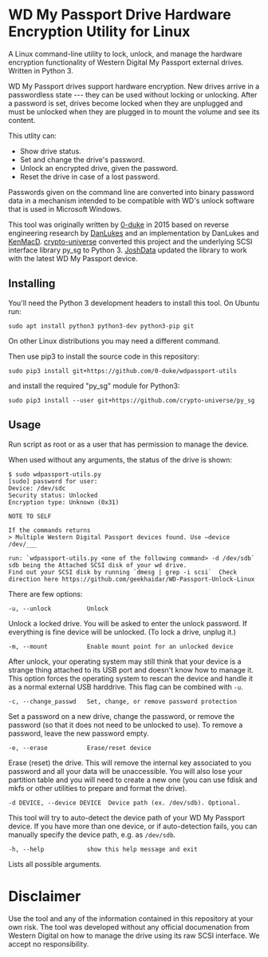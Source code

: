
# WD My Passport Drive Hardware Encryption Utility for Linux

A Linux command-line utility to lock, unlock, and manage the hardware encryption functionality of Western Digital My Passport external drives. Written in Python 3.

WD My Passport drives support hardware encryption. New drives arrive in a passwordless state --- they can be used without locking or unlocking. After a password is set, drives become locked when they are unplugged and must be unlocked when they are plugged in to mount the volume and see its content.

This utlity can:

* Show drive status.
* Set and change the drive's password.
* Unlock an encrypted drive, given the password.
* Reset the drive in case of a lost password.

Passwords given on the command line are converted into binary password data in a mechanism intended to be compatible with WD's unlock software that is used in Microsoft Windows.

This tool was originally written by [0-duke](https://github.com/0-duke/wdpassport-utils) in 2015 based on reverse engineering research by [DanLukes](https://github.com/DanLukes) and an implementation by DanLukes and [KenMacD](https://github.com/KenMacD/wdpassport-utils). [crypto-universe](https://github.com/crypto-universe/wdpassport-utils) converted this project and the underlying SCSI interface library py_sg to Python 3. [JoshData](https://github.com/JoshData/wdpassport-utils) updated the library to work with the latest WD My Passport device.

## Installing

You'll need the Python 3 development headers to install this tool. On Ubuntu run:

```
sudo apt install python3 python3-dev python3-pip git
```

On other Linux distributions you may need a different command.

Then use pip3 to install the source code in this repository:
```
sudo pip3 install git+https://github.com/0-duke/wdpassport-utils
```

and install the required "py_sg" module for Python3:
```
sudo pip3 install --user git+https://github.com/crypto-universe/py_sg
```

## Usage

Run script as root or as a user that has permission to manage the device.

When used without any arguments, the status of the drive is shown:
```
$ sudo wdpassport-utils.py 
[sudo] password for user: 
Device: /dev/sdc
Security status: Unlocked
Encryption type: Unknown (0x31)
```
```
NOTE TO SELF

If the commands returns 
> Multiple Western Digital Passport devices found. Use –device /dev/___ 

run: `wdpassport-utils.py <one of the following command> -d /dev/sdb` 
sdb being the Attached SCSI disk of your wd drive.
Find out your SCSI disk by running `dmesg | grep -i scsi`  Check direction here https://github.com/geekhaidar/WD-Passport-Unlock-Linux
``` 
There are few options:

```
-u, --unlock          Unlock
```
Unlock a locked drive. You will be asked to enter the unlock password. If everything is fine device will be unlocked. (To lock a drive, unplug it.)

```
-m, --mount           Enable mount point for an unlocked device
```
After unlock, your operating system may still think that your device is a strange thing attached to its USB port and doesn't know how to manage it. This option forces the operating system to rescan the device and handle it as a normal external USB harddrive. This flag can be combined with `-u`.

```
-c, --change_passwd   Set, change, or remove password protection
```
Set a password on a new drive, change the password, or remove the password (so that it does not need to be unlocked to use). To remove a password, leave the new password empty.

```
-e, --erase           Erase/reset device
```
Erase (reset) the drive. This will remove the internal key associated to you password and all your data will be unaccessible. You will also lose your partition table and you will need to create a new one (you can use fdisk and mkfs or other utilities to prepare and format the drive).

```
-d DEVICE, --device DEVICE  Device path (ex. /dev/sdb). Optional.
```
This tool will try to auto-detect the device path of your WD My Passport device. If you have more than one device, or if auto-detection fails, you can manually specify the device path, e.g. as `/dev/sdb`.

```
-h, --help            show this help message and exit
```
Lists all possible arguments.

<h1>Disclaimer</h1>

Use the tool and any of the information contained in this repository at your own risk. The tool was developed without any official documenation from Western Digital on how to manage the drive using its raw SCSI interface. We accept no responsibility.
